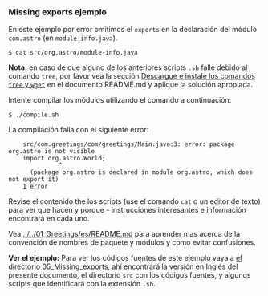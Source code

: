### Missing exports ejemplo

En este ejemplo por error omitimos el `exports` en la declaración del módulo `com.astro` (en `module-info.java`).

    $ cat src/org.astro/module-info.java
    
**Nota:** en caso de que alguno de los anteriores scripts `.sh` falle debido al comando `tree`, por favor vea la sección [Descargue e instale los comandos `tree` y `wget`](../../../es/README.md) en el documento README.md y aplique la solución apropiada.
    
Intente compilar los módulos utilizando el comando a continuación:

    $ ./compile.sh
    
La compilación falla con el siguiente error:

```
    src/com.greetings/com/greetings/Main.java:3: error: package org.astro is not visible
    import org.astro.World;
              ^
      (package org.astro is declared in module org.astro, which does not export it)
    1 error
```

Revise el contenido the los scripts (use el comando `cat` o un editor de texto) para ver que hacen y porque - instrucciones interesantes e información encontrará en cada uno.

Vea [../../01_Greetings/es/README.md](../../01_Greetings/es/README.md) para aprender mas acerca de la convención de nombres de paquete y módulos y como evitar confusiones.

**Ver el ejemplo:**
Para ver los códigos fuentes de este ejemplo vaya a [el directorio 05_Missing_exports](../), ahí encontrará la versión en Inglés del presente documento, el directorio `src` con los códigos fuentes, y algunos scripts que identificará con la extensión `.sh`.
